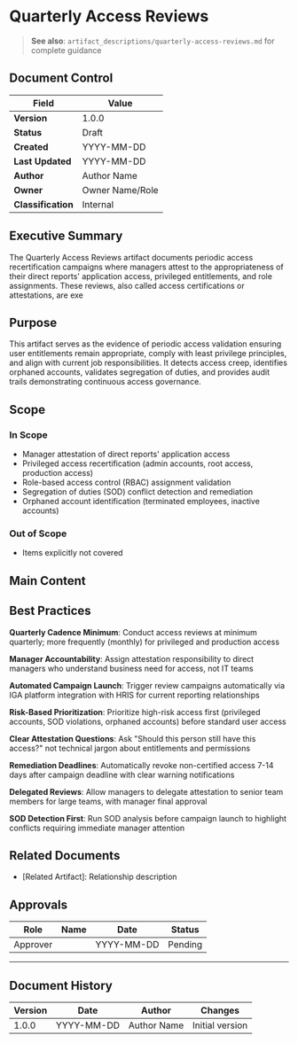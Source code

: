 # Quarterly Access Reviews

> **See also**: `artifact_descriptions/quarterly-access-reviews.md` for complete guidance

## Document Control

| Field | Value |
|-------|-------|
| **Version** | 1.0.0 |
| **Status** | Draft |
| **Created** | YYYY-MM-DD |
| **Last Updated** | YYYY-MM-DD |
| **Author** | Author Name |
| **Owner** | Owner Name/Role |
| **Classification** | Internal |

## Executive Summary

The Quarterly Access Reviews artifact documents periodic access recertification campaigns where managers attest to the appropriateness of their direct reports' application access, privileged entitlements, and role assignments. These reviews, also called access certifications or attestations, are exe

## Purpose

This artifact serves as the evidence of periodic access validation ensuring user entitlements remain appropriate, comply with least privilege principles, and align with current job responsibilities. It detects access creep, identifies orphaned accounts, validates segregation of duties, and provides audit trails demonstrating continuous access governance.

## Scope

### In Scope

- Manager attestation of direct reports' application access
- Privileged access recertification (admin accounts, root access, production access)
- Role-based access control (RBAC) assignment validation
- Segregation of duties (SOD) conflict detection and remediation
- Orphaned account identification (terminated employees, inactive accounts)

### Out of Scope

- Items explicitly not covered

## Main Content

<!-- Provide detailed content specific to this artifact type -->
<!-- Refer to the artifact description for required sections -->

## Best Practices

**Quarterly Cadence Minimum**: Conduct access reviews at minimum quarterly; more frequently (monthly) for privileged and production access

**Manager Accountability**: Assign attestation responsibility to direct managers who understand business need for access, not IT teams

**Automated Campaign Launch**: Trigger review campaigns automatically via IGA platform integration with HRIS for current reporting relationships

**Risk-Based Prioritization**: Prioritize high-risk access first (privileged accounts, SOD violations, orphaned accounts) before standard user access

**Clear Attestation Questions**: Ask "Should this person still have this access?" not technical jargon about entitlements and permissions

**Remediation Deadlines**: Automatically revoke non-certified access 7-14 days after campaign deadline with clear warning notifications

**Delegated Reviews**: Allow managers to delegate attestation to senior team members for large teams, with manager final approval

**SOD Detection First**: Run SOD analysis before campaign launch to highlight conflicts requiring immediate manager attention

## Related Documents

- [Related Artifact]: Relationship description

## Approvals

| Role | Name | Date | Status |
|------|------|------|--------|
| Approver | | YYYY-MM-DD | Pending |

---

## Document History

| Version | Date | Author | Changes |
|---------|------|--------|---------|
| 1.0.0 | YYYY-MM-DD | Author Name | Initial version |
